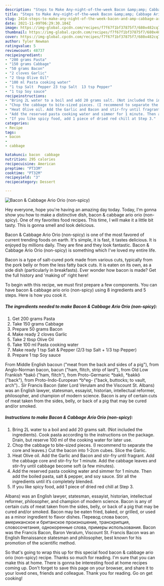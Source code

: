 ```yaml
---
description: "Steps to Make Any-night-of-the-week Bacon &amp;amp; Cabbage Ario Orio (non-spicy)"
title: "Steps to Make Any-night-of-the-week Bacon &amp;amp; Cabbage Ario Orio (non-spicy)"
slug: 2414-steps-to-make-any-night-of-the-week-bacon-and-amp-cabbage-ario-orio-non-spicy
date: 2021-11-09T06:29:30.104Z
image: https://img-global.cpcdn.com/recipes/f7f67f1bf37875f7/680x482cq70/bacon-cabbage-ario-orio-non-spicy-recipe-main-photo.jpg
thumbnail: https://img-global.cpcdn.com/recipes/f7f67f1bf37875f7/680x482cq70/bacon-cabbage-ario-orio-non-spicy-recipe-main-photo.jpg
cover: https://img-global.cpcdn.com/recipes/f7f67f1bf37875f7/680x482cq70/bacon-cabbage-ario-orio-non-spicy-recipe-main-photo.jpg
author: Tyler Newman
ratingvalue: 5
reviewcount: 48737
recipeingredient:
- "200 grams Pasta"
- "150 grams Cabbage"
- "50 grams Bacon"
- "2 cloves Garlic"
- "2 tbsp Olive Oil"
- "100 ml Pasta cooking water"
- "1 tsp Salt  Pepper 23 tsp Salt  13 tsp Pepper"
- "1 tsp Soy sauce"
recipeinstructions:
- "Bring 2L water to a boil and add 20 grams salt. (Not included the ingredients). Cook pasta according to the instructions on the package. Drain, but reserve 100 ml of the cooking water for later use."
- "Chop the cabbage to bite-sized pieces. (I recommend to separate the core and leaves.) Cut the bacon into 1-2cm cubes. Slice the Garlic."
- "Heat Olive oil. Add the Garlic and Bacon and stir-fry until fragrant. Add the cabbage core and stir-fry for 1 minute. Add the cabbage leaves and stir-fry until cabbage become soft (a few minutes)."
- "Add the reserved pasta cooking water and simmer for 1 minute. Then add the boiled pasta, salt &amp; pepper, and soy sauce. Stir all the ingredients until it’s completely blended."
- "If you like spicy food, add 1 piece of dried red chill at Step 3."
categories:
- Recipe
tags:
- bacon
- 
- cabbage

katakunci: bacon  cabbage 
nutrition: 295 calories
recipecuisine: American
preptime: "PT33M"
cooktime: "PT32M"
recipeyield: "3"
recipecategory: Dessert

---
```



![Bacon &amp; Cabbage Ario Orio (non-spicy)](https://img-global.cpcdn.com/recipes/f7f67f1bf37875f7/680x482cq70/bacon-cabbage-ario-orio-non-spicy-recipe-main-photo.jpg)

Hey everyone, hope you're having an amazing day today. Today, I'm gonna show you how to make a distinctive dish, bacon &amp; cabbage ario orio (non-spicy). One of my favorites food recipes. This time, I will make it a little bit tasty. This is gonna smell and look delicious.

Bacon &amp; Cabbage Ario Orio (non-spicy) is one of the most favored of current trending foods on earth. It's simple, it is fast, it tastes delicious. It is enjoyed by millions daily. They are fine and they look fantastic. Bacon &amp; Cabbage Ario Orio (non-spicy) is something which I've loved my entire life.

Bacon is a type of salt-cured pork made from various cuts, typically from the pork belly or from the less fatty back cuts. It is eaten on its own, as a side dish (particularly in breakfasts). Ever wonder how bacon is made? Get the full history and &#39;making of&#39; right here!


To begin with this recipe, we must first prepare a few components. You can have bacon &amp; cabbage ario orio (non-spicy) using 8 ingredients and 5 steps. Here is how you cook it.

<!--inarticleads1-->

##### The ingredients needed to make Bacon &amp; Cabbage Ario Orio (non-spicy):

1. Get 200 grams Pasta
1. Take 150 grams Cabbage
1. Prepare 50 grams Bacon
1. Make ready 2 cloves Garlic
1. Take 2 tbsp Olive Oil
1. Take 100 ml Pasta cooking water
1. Make ready 1 tsp Salt &amp; Pepper (2/3 tsp Salt + 1/3 tsp Pepper)
1. Prepare 1 tsp Soy sauce


From Middle English bacoun (&#34;meat from the back and sides of a pig&#34;), from Anglo-Norman bacon, bacun (&#34;ham, flitch, strip of lard&#34;), from Old Low Frankish *bakō (&#34;ham, flitch&#34;), from Proto-Germanic *bakô, *bakkô (&#34;back&#34;), from Proto-Indo-European *bʰeg- (&#34;back, buttocks; to vault, arch&#34;).. Sir Francis Bacon (later Lord Verulam and the Viscount St. Albans) was an English lawyer, statesman, essayist, historian, intellectual reformer, philosopher, and champion of modern science. Bacon is any of certain cuts of meat taken from the sides, belly, or back of a pig that may be cured and/or smoked. 

<!--inarticleads2-->

##### Instructions to make Bacon &amp; Cabbage Ario Orio (non-spicy):

1. Bring 2L water to a boil and add 20 grams salt. (Not included the ingredients). Cook pasta according to the instructions on the package. Drain, but reserve 100 ml of the cooking water for later use.
1. Chop the cabbage to bite-sized pieces. (I recommend to separate the core and leaves.) Cut the bacon into 1-2cm cubes. Slice the Garlic.
1. Heat Olive oil. Add the Garlic and Bacon and stir-fry until fragrant. Add the cabbage core and stir-fry for 1 minute. Add the cabbage leaves and stir-fry until cabbage become soft (a few minutes).
1. Add the reserved pasta cooking water and simmer for 1 minute. Then add the boiled pasta, salt &amp; pepper, and soy sauce. Stir all the ingredients until it’s completely blended.
1. If you like spicy food, add 1 piece of dried red chill at Step 3.


Albans) was an English lawyer, statesman, essayist, historian, intellectual reformer, philosopher, and champion of modern science. Bacon is any of certain cuts of meat taken from the sides, belly, or back of a pig that may be cured and/or smoked. Bacon may be eaten fried, baked, or grilled, or used as a minor ingredient to flavor dishes. Перевод слова bacon, американское и британское произношение, транскрипция, словосочетания, однокоренные слова, примеры использования. Bacon was the Francis Bacon, Baron Veralum, Viscount St. Francis Bacon was an English Renaissance statesman and philosopher, best known for his promotion of the scientific method. 

So that's going to wrap this up for this special food bacon &amp; cabbage ario orio (non-spicy) recipe. Thanks so much for reading. I'm sure that you can make this at home. There is gonna be interesting food at home recipes coming up. Don't forget to save this page on your browser, and share it to your loved ones, friends and colleague. Thank you for reading. Go on get cooking!

